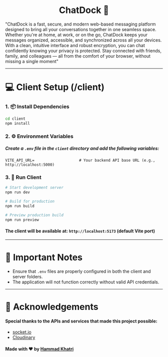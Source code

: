 <h1 align="center">ChatDock 💭</h1>

<p>"ChatDock is a fast, secure, and modern web-based messaging platform designed to bring all your conversations together in one seamless space. Whether you're at home, at work, or on the go, ChatDock keeps your messages organized, accessible, and synchronized across all your devices. With a clean, intuitive interface and robust encryption, you can chat confidently knowing your privacy is protected. Stay connected with friends, family, and colleagues — all from the comfort of your browser, without missing a single moment"</p>

---

# 💻 Client Setup (/client)

### 1. 📦 Install Dependencies

```bash
cd client
npm install
```

### 2. ⚙️ Environment Variables

##### Create a `.env` file in the `client` directory and add the following variables:

```env
VITE_API_URL=                    # Your backend API base URL (e.g., http://localhost:5000)
```

### 3. 🧪 Run Client

```bash
# Start development server
npm run dev

# Build for production
npm run build

# Preview production build
npm run preview
```

#### The client will be available at: `http://localhost:5173` (default Vite port)

---

# 📌 Important Notes
- Ensure that `.env` files are properly configured in both the client and server folders.
- The application will not function correctly without valid API credentials.

---

# 🙌 Acknowledgements

#### Special thanks to the APIs and services that made this project possible:

- [socket.io](https://socket.io)
- [Cloudinary](https://cloudinary.com/)

#### Made with ❤️ by [Hammad Khatri](https://github.com/Hammad005)
